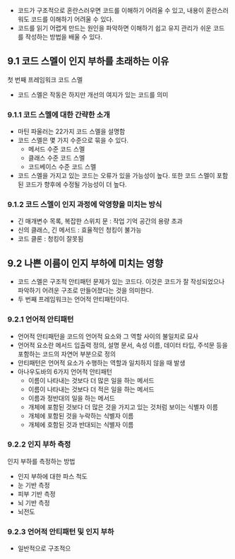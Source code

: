 - 코드가 구조적으로 혼란스러우면 코드를 이해하기 어려울 수 있고, 내용이 혼란스러워도 코드를 이해하기 어려울 수 있다.
- 코드를 읽기 어렵게 만드는 원인을 파악하면 이해하기 쉽고 유지 관리가 쉬운 코드를 작성하는 방법을 배울 수 있다.

## 9.1 코드 스멜이 인지 부하를 초래하는 이유
첫 번째 프레임워크 코드 스멜
- 코드 스멜은 작동은 하지만 개선의 여지가 있는 코드를 의미

### 9.1.1 코드 스멜에 대한 간략한 소개
- 마틴 파울러는 22가지 코드 스멜을 설명함
- 코드 스멜은 몇 가지 수준으로 묶을 수 있다.
	- 메서드 수준 코드 스멜
	- 클래스 수준 코드 스멜
	- 코드베이스 수준 코드 스멜
-  코드 스멜을 가지고 있는 코드는 오류가 있을 가능성이 높다. 또한 코드 스멜이 포함된 코드가 향후에 수정될 가능성이 더 높다.

### 9.1.2 코드 스멜이 인지 과정에 악영향을 미치는 방식
- 긴 매개변수 목록, 복잡한 스위치 문 : 작업 기억 공간의 용량 초과
- 신의 클래스, 긴 메서드 : 효율적인 청킹이 불가능
- 코드 클론 : 청킹이 잘못됨

## 9.2 나쁜 이름이 인지 부하에 미치는 영향
- 코드 스멜은 구조적 안티패턴 문제가 있는 코드다. 이것은 코드가 잘 작성되었으나 파악하기 어려운 구조로 만들어졌다는 것을 의미한다.
- 두 번째 프레임워크는 언어적 안티패턴이다.

### 9.2.1 언어적 안티패턴
- 언어적 안티패턴을 코드의 언어적 요소와 그 역할 사이의 불일치로 묘사
- 언어적 요소란 메서드 입출력 정의, 설명 문서, 속성 이름, 데이터 타입, 주석문 등을 포함하는 코드의 자연어 부분으로 정의
- 안티패턴은 언어적 요소가 수행하는 역할과 일치하지 않을 때 발생
- 아나우도바의 6가지 언어적 안티패턴
	- 이름이 나타내는 것보다 더 많은 일을 하는 메서드
	- 이름이 나타내는 것보다 더 적은 일을 하는 메서드
	- 이름과 정반대의 일을 하는 메서드
	- 개체에 포함된 것보다 더 많은 것을 가지고 있는 것처럼 보이는 식별자 이름
	- 개체에 포함된 것을 누락하는 식별자 이름
	- 개체에 호함된 것과 반대되는 식별자 이름

### 9.2.2 인지 부하 측정
인지 부하를 측정하는 방법
- 인지 부하에 대한 파스 척도
- 눈 기반 측정
- 피부 기반 측정
- 뇌 기반 측정
- 뇌전도

### 9.2.3 언어적 안티패턴 및 인지 부하
- 일반적으로 구조적으